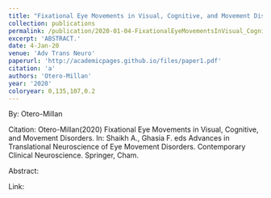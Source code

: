 ```yaml
---
title: "Fixational Eye Movements in Visual, Cognitive, and Movement Disorders"
collection: publications
permalink: /publication/2020-01-04-FixationalEyeMovementsInVisual_Cognitive_AndMovementDisorders
excerpt: 'ABSTRACT.'
date: 4-Jan-20
venue: 'Adv Trans Neuro'
paperurl: 'http://academicpages.github.io/files/paper1.pdf'
citation: 'a'
authors: 'Otero-Millan'
year: '2020'
coloryear: 0,135,107,0.2
---
```


By: Otero-Millan

Citation: Otero-Millan(2020) Fixational Eye Movements in Visual, Cognitive, and Movement Disorders. In: Shaikh A., Ghasia F. eds Advances in Translational Neuroscience of Eye Movement Disorders. Contemporary Clinical Neuroscience. Springer, Cham.

Abstract: 

Link: 
